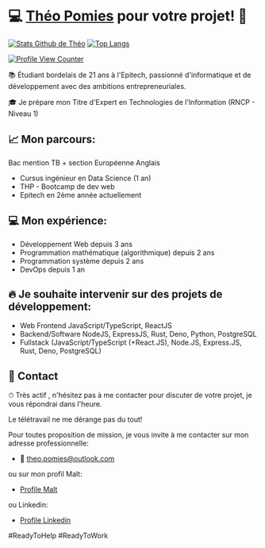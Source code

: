 # 💻 [Théo Pomies](https://www.malt.fr/profile/theopomies) pour votre projet! 🦕
[![Stats Github de Théo](https://github-readme-stats.vercel.app/api?username=KenKakura&count_private=true&show_icons=true&theme=tokyonight)](https://github.com/theopomies)
[![Top Langs](https://github-readme-stats.vercel.app/api/top-langs/?username=KenKakura&layout=compact&count_private=true&theme=tokyonight)](https://github.com/theopomies)

[![Profile View Counter](https://komarev.com/ghpvc/?username=KenKakura)](https://github.com/KenKakura)

📚 Étudiant bordelais de 21 ans à l'Epitech, passionné d'informatique et de développement avec des ambitions entrepreneuriales.

🎓 Je prépare mon Titre d'Expert en Technologies de l'Information (RNCP - Niveau 1)

## 📈 Mon parcours:
Bac mention TB + section Européenne Anglais
- Cursus ingénieur en Data Science (1 an)
- THP - Bootcamp de dev web
- Epitech en 2ème année actuellement

## 💻 Mon expérience:
- Développement Web depuis 3 ans
- Programmation mathématique (algorithmique) depuis 2 ans
- Programmation système depuis 2 ans
- DevOps depuis 1 an

## 🔥 Je souhaite intervenir sur des projets de développement:
- Web Frontend JavaScript/TypeScript, ReactJS
- Backend/Software NodeJS, ExpressJS, Rust, Deno, Python, PostgreSQL
- Fullstack (JavaScript/TypeScript (+React.JS), Node.JS, Express.JS, Rust, Deno, PostgreSQL)

## 📩 Contact
⏱ Très actif , n'hésitez pas à me contacter pour discuter de votre projet, je vous répondrai dans l'heure.

Le télétravail ne me dérange pas du tout!

Pour toutes proposition de mission, je vous invite à me contacter sur mon adresse professionnelle:
- 📩 theo.pomies@outlook.com

ou sur mon profil Malt:
- [Profile Malt](https://www.malt.fr/profile/theopomies)

ou Linkedin:
- [Profile Linkedin](https://www.linkedin.com/in/theo-pomies-dev/)

#ReadyToHelp #ReadyToWork
